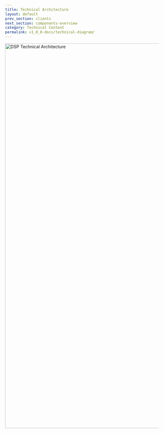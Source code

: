 ```yaml
---
title: Technical Architecture
layout: default
prev_section: clients
next_section: components-overview
category: Technical Content
permalink: v1_0_0-docs/technical-diagram/
---
```


<img src="{{ site.baseurl }}/img/dsp.png" alt="DSP Technical Architecture" style="width:950px;height:1264px; margin: 0 auto">
